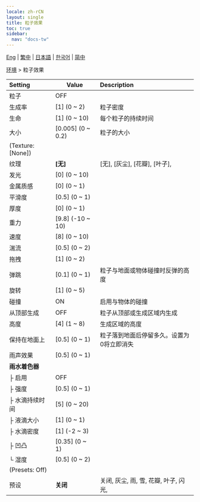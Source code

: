 ```yaml
---
locale: zh-rCN
layout: single
title: 粒子效果
toc: true
sidebar:
  nav: "docs-tw"
---
```

[Eng](/dancexr/menu/2025.4/scene/particles) | [繁中](/tw/dancexr/menu/2025.4/scene/particles) | [日本語](/jp/dancexr/menu/2025.4/scene/particles) | [한국어](/kr/dancexr/menu/2025.4/scene/particles) | [简中](/zh/dancexr/menu/2025.4/scene/particles)

[环境](../menu#环境) > 粒子效果



| Setting | Value | Description |
| :--- | --- | :--- |
| 粒子 | OFF | 
| 生成率 | [1] (0 ~ 2) | 粒子密度
| 生命 | [1] (0 ~ 10) | 每个粒子的持续时间
| 大小 | [0.005] (0 ~ 0.2) | 粒子的大小
| (Texture: [None]) || 
| 纹理 | **[无]** | [无], [灰尘], [花瓣], [叶子],  |
| 发光 | [0] (0 ~ 10) | 
| 金属质感 | [0] (0 ~ 1) | 
| 平滑度 | [0.5] (0 ~ 1) | 
| 厚度 | [0] (0 ~ 1) | 
| 重力 | [9.8] (-10 ~ 10) | 
| 速度 | [8] (0 ~ 10) | 
| 湍流 | [0.5] (0 ~ 2) | 
| 拖拽 | [1] (0 ~ 2) | 
| 弹跳 | [0.1] (0 ~ 1) | 粒子与地面或物体碰撞时反弹的高度
| 旋转 | [1] (0 ~ 5) | 
| 碰撞 | ON | 启用与物体的碰撞
| 从顶部生成 | OFF | 粒子从顶部或生成区域内生成
| 高度 | [4] (1 ~ 8) | 生成区域的高度
| 保持在地面上 | [0.5] (0 ~ 1) | 粒子落到地面后停留多久。设置为0将立即消失
| 雨声效果 | [0.5] (0 ~ 1) | 
| **雨水着色器** | | 
| ├ 启用 | OFF | 
| ├ 强度 | [0.5] (0 ~ 1) | 
| ├ 水滴持续时间 | [5] (0 ~ 20) | 
| ├ 液滴大小 | [1] (0 ~ 1) | 
| ├ 水滴密度 | [1] (-2 ~ 3) | 
| ├ 凹凸 | [0.35] (0 ~ 1) | 
| └ 湿度 | [0.5] (0 ~ 2) | 
| (Presets: Off) || 
| 预设 | **关闭** | 关闭, 灰尘, 雨, 雪, 花瓣, 叶子, 闪光,  |
